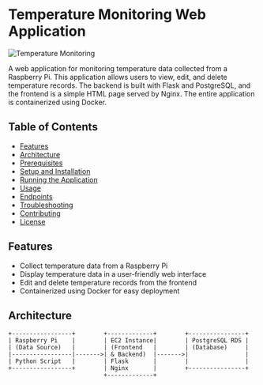 # Temperature Monitoring Web Application

![Temperature Monitoring](https://img.shields.io/badge/temperature-monitoring-green)

A web application for monitoring temperature data collected from a Raspberry Pi. This application allows users to view, edit, and delete temperature records. The backend is built with Flask and PostgreSQL, and the frontend is a simple HTML page served by Nginx. The entire application is containerized using Docker.

## Table of Contents

- [Features](#features)
- [Architecture](#architecture)
- [Prerequisites](#prerequisites)
- [Setup and Installation](#setup-and-installation)
- [Running the Application](#running-the-application)
- [Usage](#usage)
- [Endpoints](#endpoints)
- [Troubleshooting](#troubleshooting)
- [Contributing](#contributing)
- [License](#license)

## Features

- Collect temperature data from a Raspberry Pi
- Display temperature data in a user-friendly web interface
- Edit and delete temperature records from the frontend
- Containerized using Docker for easy deployment

## Architecture

```plaintext
+-----------------+        +-------------+        +----------------+
| Raspberry Pi    |        | EC2 Instance|        | PostgreSQL RDS |
| (Data Source)   |        | (Frontend   |        | (Database)     |
|-----------------|------->| & Backend)  |------->|                |
| Python Script   |        | Flask       |        |                |
+-----------------+        | Nginx       |        +----------------+
                           +-------------+

